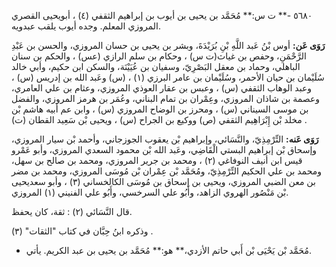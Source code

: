 ٥٦٨٠ -** ت س:** مُحَمَّد بن يحيى بن أيوب بن إبراهيم الثقفي (٤) ، أبويحيى القصري المروزي المعلم. وجده أيوب يلقب عبدويه.

**رَوَى عَن:** أوس بْنُ عَبد اللَّهِ بْنِ بُرَيْدَةَ، وبشر بن يحيى بن حسان المروزي، والحسن بن عَبْدِ الرَّحْمَنِ، وحفص بن غياث(ت س) ، وحكام بن سلم الرازي (عس) ، والحكم بن سنان الباهلي، وحماد بن معقل البَصْرِيّ، وسفيان بن عُيَيْنَة، والسكن ابن حكيم، وأبي خالد سُلَيْمان بن حيان الأحمر، وسُلَيْمان بن عامر البرزي (١) ، (س) وعَبد الله بن إدريس (س) ، وعبد الوهاب الثقفي (س) ، وعبس بن عقار العوذي المروزي، وعثام بن علي العامري، وعصمة بن شاذان المروزي، وعِمْران بن تمام البناني، وعُمَر بن هرمز المروزي، والفضل بن موسى السيناني (س) ، ومحرز بن الوضاح المروزي (س) ، وابن عم أبيه هاشم بْن مخلد بْن إِبْرَاهِيم الثقفي (ص) ووكيع بن الجراح (س) ، ويحيى بْن سَعِيد القطان (ت) .

**رَوَى عَنه:** التِّرْمِذِيّ، والنَّسَائي، وإبراهيم بْن يعقوب الجوزجاني، وأحمد بْن سيار المروزي، وإسحاق بْن إبراهيم البستي الْقَاضِي، وعَبد الله بْن محمود السعدي المروزي، وأبو عَمْرو قيس ابن أنيف النوفاغي (٢) ، ومحمد بن جرير المروزي، ومحمد بن صالح بن سهل، ومحمد بن علي الحكيم التِّرْمِذِيّ، ومُحَمَّد بْن عِمْران بْن مُوسَى المروزي، ومحمد بن مضر بن معن الضبي المروزي، ويحيى بن إسحاق بن مُوسَى الكالخساني (٣) ، وأبو سعديحيى بْن مَنْصُور الهروي الزاهد، وأَبُو علي السرخسي، وأَبُو علي الفنيني (١) المروزي.

قال النَّسَائي (٢) : ثقة، كان يحفظ.

وذكره ابنُ حِبَّان في كتاب "الثقات" (٣) .

- مُحَمَّد بْن يَحْيَى بْن أَبي حاتم الأزدي،** هو:** مُحَمَّد بن يحيى بن عبد الكريم. يأتي.
